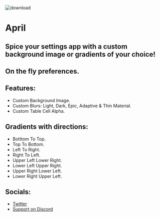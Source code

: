 ![download](https://i.imgur.com/lN0gaZ2.png)

# April

## Spice your settings app with a custom background image or gradients of your choice!

## On the fly preferences.

## Features:

* Custom Background Image.
* Custom Blurs: Light, Dark, Epic, Adaptive & Thin Material.
* Custom Table Cell Alpha.


## Gradients with directions:


* Botttom To Top.
* Top To Bottom.
* Left To Right.
* Right To Left.
* Upper Left Lower Right.
* Lower Left Upper Right.
* Upper Right Lower Left.
* Lower Right Upper Left.


## Socials:

* [Twitter](https://twitter.com/Lukii120)
* [Support on Discord](https://discord.com/invite/MtmMxRVjXV)
